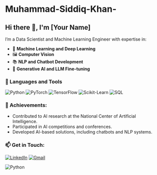# Muhammad-Siddiq-Khan-
## Hi there 👋, I'm [Your Name]

I’m a Data Scientist and Machine Learning Engineer with expertise in:

- 🧠 **Machine Learning and Deep Learning**
- 🖼️ **Computer Vision**
- 📚 **NLP and Chatbot Development**
- 🤖 **Generative AI and LLM Fine-tuning**

### 🔧 Languages and Tools
![Python](https://img.shields.io/badge/Python-3776AB?style=flat-square&logo=python&logoColor=white) 
![PyTorch](https://img.shields.io/badge/PyTorch-EE4C2C?style=flat-square&logo=PyTorch&logoColor=white)
![TensorFlow](https://img.shields.io/badge/TensorFlow-FF6F00?style=flat-square&logo=TensorFlow&logoColor=white)
![Scikit-Learn](https://img.shields.io/badge/Scikit--Learn-F7931E?style=flat-square&logo=scikit-learn&logoColor=white)
![SQL](https://img.shields.io/badge/SQL-00758F?style=flat-square&logo=MySQL&logoColor=white)

### 🌟 Achievements:
- Contributed to AI research at the National Center of Artificial Intelligence.
- Participated in AI competitions and conferences.
- Developed AI-based solutions, including chatbots and NLP systems.

### 📫 Get in Touch:
[![LinkedIn](https://img.shields.io/badge/LinkedIn-blue?style=flat-square&logo=Linkedin&logoColor=white)](https://www.linkedin.com/in/your-link) 
[![Gmail](https://img.shields.io/badge/Gmail-red?style=flat-square&logo=Gmail&logoColor=white)](mailto:your-email)

![Python](https://img.shields.io/badge/Python-3776AB?style=flat-square&logo=python&logoColor=white)




